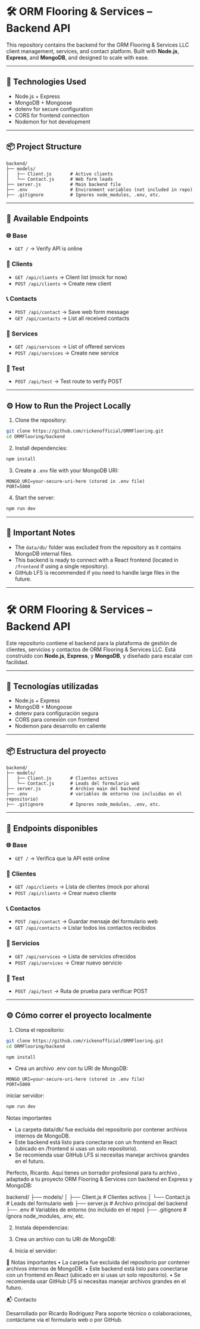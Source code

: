 # 🛠️ ORM Flooring & Services – Backend API

This repository contains the backend for the ORM Flooring & Services LLC client management, services, and contact platform. Built with **Node.js**, **Express**, and **MongoDB**, and designed to scale with ease.

---

## 🚀 Technologies Used

- Node.js + Express
- MongoDB + Mongoose
- dotenv for secure configuration
- CORS for frontend connection
- Nodemon for hot development

---

## 📦 Project Structure

```
backend/
├── models/
│   ├── Client.js       # Active clients
│   └── Contact.js      # Web form leads
├── server.js           # Main backend file
├── .env                # Environment variables (not included in repo)
├── .gitignore          # Ignores node_modules, .env, etc.
```

---

## 🔌 Available Endpoints

### 🌐 Base
- `GET /` → Verify API is online

### 👥 Clients
- `GET /api/clients` → Client list (mock for now)
- `POST /api/clients` → Create new client

### 📞 Contacts
- `POST /api/contact` → Save web form message
- `GET /api/contacts` → List all received contacts

### 🧰 Services
- `GET /api/services` → List of offered services
- `POST /api/services` → Create new service

### 🧪 Test
- `POST /api/test` → Test route to verify POST

---

## ⚙️ How to Run the Project Locally

1. Clone the repository:
```bash
git clone https://github.com/rickenofficial/ORMFlooring.git
cd ORMFlooring/backend
```

2. Install dependencies:
```bash
npm install
```

3. Create a `.env` file with your MongoDB URI:
```
MONGO_URI=your-secure-uri-here (stored in .env file)
PORT=5000
```

4. Start the server:
```bash
npm run dev
```

---

## 📁 Important Notes

- The `data/db/` folder was excluded from the repository as it contains MongoDB internal files.
- This backend is ready to connect with a React frontend (located in `/frontend` if using a single repository).
- GitHub LFS is recommended if you need to handle large files in the future.
---

# 🛠️ ORM Flooring & Services – Backend API

Este repositorio contiene el backend para la plataforma de gestión de clientes, servicios y contactos de ORM Flooring & Services LLC. Está construido con **Node.js**, **Express**, y **MongoDB**, y diseñado para escalar con facilidad.

---

## 🚀 Tecnologías utilizadas

- Node.js + Express
- MongoDB + Mongoose
- dotenv para configuración segura
- CORS para conexión con frontend
- Nodemon para desarrollo en caliente

---

## 📦 Estructura del proyecto
```
backend/
├── models/
│   ├── Client.js       # Clientes activos
│   └── Contact.js      # Leads del formulario web
├── server.js           # Archivo main del backend
├── .env                # variables de entorno (no incluidas en el repositorio)
├── .gitignore          # Ignores node_modules, .env, etc.
```
---

## 🔌 Endpoints disponibles

### 🌐 Base
- `GET /` → Verifica que la API esté online

### 👥 Clientes
- `GET /api/clients` → Lista de clientes (mock por ahora)
- `POST /api/clients` → Crear nuevo cliente

### 📞 Contactos
- `POST /api/contact` → Guardar mensaje del formulario web
- `GET /api/contacts` → Listar todos los contactos recibidos

### 🧰 Servicios
- `GET /api/services` → Lista de servicios ofrecidos
- `POST /api/services` → Crear nuevo servicio

### 🧪 Test
- `POST /api/test` → Ruta de prueba para verificar POST

---

## ⚙️ Cómo correr el proyecto localmente

1. Clona el repositorio:

```bash
git clone https://github.com/rickenofficial/ORMFlooring.git
cd ORMFlooring/backend
```


```bash
npm install
```
- Crea un archivo .env con tu URI de MongoDB:
```
MONGO_URI=your-secure-uri-here (stored in .env file)
PORT=5000
```

iniciar servidor: 

``` bash
npm run dev
```

Notas importantes
- La carpeta data/db/ fue excluida del repositorio por contener archivos internos de MongoDB.
- Este backend está listo para conectarse con un frontend en React (ubicado en /frontend si usas un solo repositorio).
- Se recomienda usar GitHub LFS si necesitas manejar archivos grandes en el futuro.

Perfecto, Ricardo. Aquí tienes un borrador profesional para tu archivo , adaptado a tu proyecto ORM Flooring & Services con backend en Express y MongoDB:


backend/ ├── models/ │   ├── Client.js       # Clientes activos │   └── Contact.js      # Leads del formulario web ├── server.js           # Archivo principal del backend ├── .env                # Variables de entorno (no incluido en el repo) ├── .gitignore          # Ignora node_modules, .env, etc.

2. 	Instala dependencias:

3. 	Crea un archivo  con tu URI de MongoDB:

4. 	Inicia el servidor:


📁 Notas importantes
• 	La carpeta  fue excluida del repositorio por contener archivos internos de MongoDB.
• 	Este backend está listo para conectarse con un frontend en React (ubicado en  si usas un solo repositorio).
• 	Se recomienda usar GitHub LFS si necesitas manejar archivos grandes en el futuro.

📬 Contacto

Desarrollado por Ricardo Rodriguez
Para soporte técnico o colaboraciones, contáctame vía el formulario web o por GitHub.
